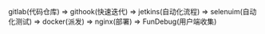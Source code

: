 gitlab(代码仓库) => githook(快速迭代) => jetkins(自动化流程) => selenuim(自动化测试) => docker(派发) => nginx(部署) => FunDebug(用户端收集)
